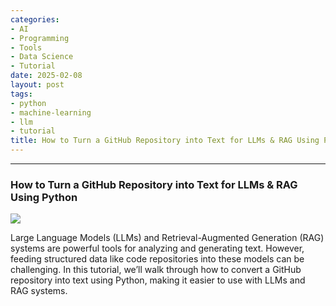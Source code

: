```yaml
---
categories:
- AI
- Programming
- Tools
- Data Science
- Tutorial
date: 2025-02-08
layout: post
tags:
- python
- machine-learning
- llm
- tutorial
title: How to Turn a GitHub Repository into Text for LLMs & RAG Using Python
---
```



* * *

### How to Turn a GitHub Repository into Text for LLMs & RAG Using Python

![](https://cdn-images-1.medium.com/max/800/1*bVLSI0vQ2SF2TBXGg4IzaQ.png)

Large Language Models (LLMs) and Retrieval-Augmented Generation (RAG) systems are powerful tools for analyzing and generating text. However, feeding structured data like code repositories into these models can be challenging. In this tutorial, we’ll walk through how to convert a GitHub repository into text using Python, making it easier to use with LLMs and RAG systems.